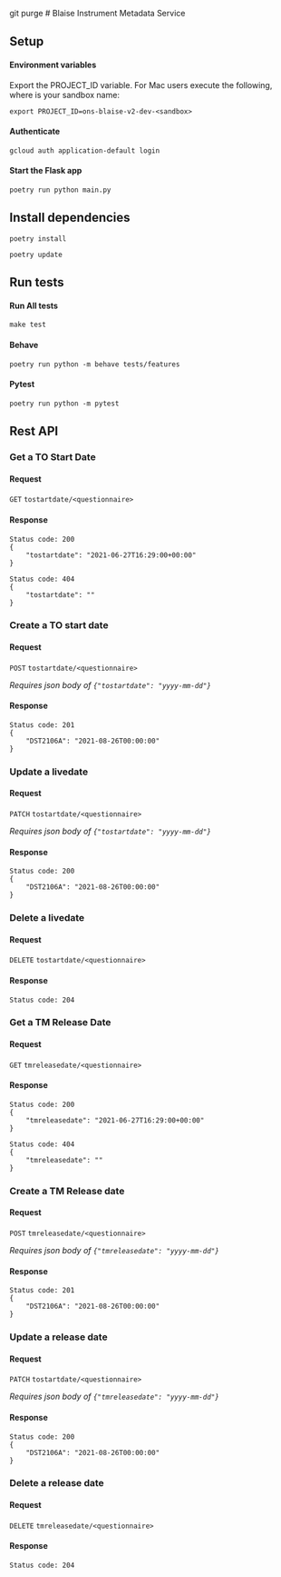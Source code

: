 git purge # Blaise Instrument Metadata Service

## Setup ##

#### Environment variables ####

Export the PROJECT_ID variable.  For Mac users execute the following, where <sandbox> is your sandbox name:

`export PROJECT_ID=ons-blaise-v2-dev-<sandbox>`

#### Authenticate ####

`gcloud auth application-default login`

#### Start the Flask app ####
`poetry run python main.py`

## Install dependencies ####

`poetry install`

`poetry update`

## Run tests ##

#### Run All tests ####

`make test`

#### Behave ####

`poetry run python -m behave tests/features`<br>

#### Pytest ####

`poetry run python -m pytest`

## Rest API ##

### Get a TO Start Date ###

#### Request ####

`GET` `tostartdate/<questionnaire>` 

#### Response ####


````
Status code: 200
{
    "tostartdate": "2021-06-27T16:29:00+00:00"
}
````

````
Status code: 404
{
    "tostartdate": ""
}
````

### Create a TO start date ###

#### Request ####

`POST` `tostartdate/<questionnaire>`

_Requires json body of
`{"tostartdate": "yyyy-mm-dd"}`_

#### Response ####

````
Status code: 201
{
    "DST2106A": "2021-08-26T00:00:00"
}
````

### Update a livedate ###

#### Request ####

`PATCH` `tostartdate/<questionnaire>`

_Requires json body of
`{"tostartdate": "yyyy-mm-dd"}`_

#### Response ####

````
Status code: 200
{
    "DST2106A": "2021-08-26T00:00:00"
}
````

### Delete a livedate ###

#### Request ####

`DELETE` `tostartdate/<questionnaire>`

#### Response ####

````
Status code: 204
````

### Get a TM Release Date ###

#### Request ####

`GET` `tmreleasedate/<questionnaire>`

#### Response ####


````
Status code: 200
{
    "tmreleasedate": "2021-06-27T16:29:00+00:00"
}
````

````
Status code: 404
{
    "tmreleasedate": ""
}
````

### Create a TM Release date ###

#### Request ####

`POST` `tmreleasedate/<questionnaire>`

_Requires json body of
`{"tmreleasedate": "yyyy-mm-dd"}`_

#### Response ####

````
Status code: 201
{
    "DST2106A": "2021-08-26T00:00:00"
}
````

### Update a release date ###

#### Request ####

`PATCH` `tostartdate/<questionnaire>`

_Requires json body of
`{"tmreleasedate": "yyyy-mm-dd"}`_

#### Response ####

````
Status code: 200
{
    "DST2106A": "2021-08-26T00:00:00"
}
````

### Delete a release date ###

#### Request ####

`DELETE` `tmreleasedate/<questionnaire>`

#### Response ####

````
Status code: 204
````
